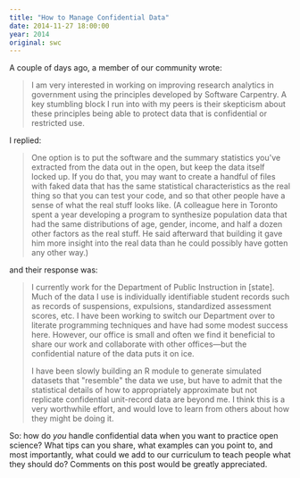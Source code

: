 ```yaml
---
title: "How to Manage Confidential Data"
date: 2014-11-27 18:00:00
year: 2014
original: swc
---
```

<p>
  A couple of days ago,
  a member of our community wrote:
</p>
<blockquote>
  <p>
    I am very interested in working on improving research analytics in government
    using the principles developed by Software Carpentry.
    A key stumbling block I run into with my peers is their skepticism
    about these principles being able to protect data
    that is confidential or restricted use.
  </p>
</blockquote>
<p>
  I replied:
</p>
<blockquote>
  <p>
    One option is to put the software and the summary statistics you've extracted from the data out in the open,
    but keep the data itself locked up.
    If you do that,
    you may want to create a handful of files with faked data
    that has the same statistical characteristics as the real thing so that you can test your code,
    and so that other people have a sense of what the real stuff looks like.
    (A colleague here in Toronto spent a year developing a program to synthesize population data
    that had the same distributions of age, gender, income, and half a dozen other factors as the real stuff.
    He said afterward that building it gave him more insight into the real data
    than he could possibly have gotten any other way.)
  </p>
</blockquote>
<p>
  and their response was:
</p>
<blockquote>
  <p>
    I currently work for the Department of Public Instruction in [state].
    Much of the data I use is individually identifiable student records
    such as records of suspensions, expulsions, standardized assessment scores, etc.
    I have been working to switch our Department over to literate programming techniques
    and have had some modest success here.
    However,
    our office is small and often we find it beneficial to share our work and collaborate
    with other offices—but the confidential nature of the data puts it on ice. 
  </p>
  <p>
    I have been slowly building an R module to generate simulated datasets
    that "resemble" the data we use,
    but have to admit that the statistical details of
    how to appropriately approximate but not replicate confidential unit-record data
    are beyond me.
    I think this is a very worthwhile effort,
    and would love to learn from others about how they might be doing it. 
  </p>
</blockquote>
<p>
  So:
  how do <em>you</em> handle confidential data when you want to practice open science?
  What tips can you share,
  what examples can you point to,
  and most importantly,
  what could we add to our curriculum to teach people what they should do?
  Comments on this post would be greatly appreciated.
</p>
